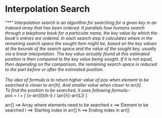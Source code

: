 # Interpolation Search
"***"
Interpolation search is an algorithm for searching for a given key in an indexed array that has been ordered. It parallels how humans search through a telephone book for a particular name, the key value by which the book's entries are ordered. In each search step it calculates where in the remaining search space the sought item might be, based on the key values at the bounds of the search space and the value of the sought key, usually via a linear interpolation. The key value actually found at this estimated position is then compared to the key value being sought. If it is not equal, then depending on the comparison, the remaining search space is reduced to the part before or after the estimated position.<br><br>
The idea of formula is to return higher value of pos when element to be searched is closer to arr[h]. And smaller value when closer to arr[l].<br>
To find the position to be searched, it uses following formula:-<br>
pos = l + [ (x-arr[l])*(h-l) / (arr[h]-arr[L]) ]

arr[] ==> Array where elements need to be searched
x     ==> Element to be searched
l    ==> Starting index in arr[]
h    ==> Ending index in arr[]